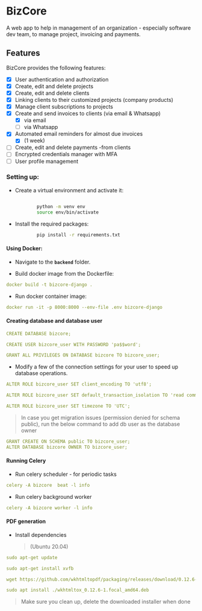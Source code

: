 # BizCore

A web app to help in management of an organization - especially software dev team, to manage project, invoicing and payments.

## Features

BizCore provides the following features:

- [x] User authentication and authorization
- [x] Create, edit and delete projects
- [x] Create, edit and delete clients
- [x] Linking clients to their customized projects (company products)
- [x] Manage client subscriptions to projects
- [x] Create and send invoices to clients (via email & Whatsapp)
  - [x] via email
  - [ ] via Whatsapp
- [x] Automated email reminders for almost due invoices
  - [x] (1 week)
- [ ] Create, edit and delete payments -from clients
- [ ] Encrypted credentials manager with MFA
- [ ] User profile management
### Setting up:

- Create a virtual environment and activate it:

  ```bash

          python -m venv env
          source env/bin/activate
  ```

- Install the required packages:
  ```bash
          pip install -r requirements.txt
  ```
#### Using Docker:
- Navigate to the **`backend`** folder.

- Build docker image from the Dockerfile:

```yaml
docker build -t bizcore-django .
```

- Run docker container image:

```yaml
docker run -it -p 8000:8000 --env-file .env bizcore-django
```

#### Creating database and database user

```yaml
CREATE DATABASE bizcore;

CREATE USER bizcore_user WITH PASSWORD 'pa$$word';

GRANT ALL PRIVILEGES ON DATABASE bizcore TO bizcore_user;
```

- Modify a few of the connection settings for your user to speed up database operations.

```yaml
ALTER ROLE bizcore_user SET client_encoding TO 'utf8';

ALTER ROLE bizcore_user SET default_transaction_isolation TO 'read committed';

ALTER ROLE bizcore_user SET timezone TO 'UTC';
```

> In case you get migration issues (permission denied for schema public), run the below command to add db user as the database owner

```yaml
GRANT CREATE ON SCHEMA public TO bizcore_user;
ALTER DATABASE bizcore OWNER TO bizcore_user;
```

#### Running Celery

- Run celery scheduler - for periodic tasks

```yaml
celery -A bizcore  beat -l info
```

- Run celery background worker

```yaml
celery -A bizcore worker -l info
```

#### PDF generation

- Install dependencies

  > (Ubuntu 20.04)

```yaml
sudo apt-get update

sudo apt-get install xvfb

wget https://github.com/wkhtmltopdf/packaging/releases/download/0.12.6-1/wkhtmltox_0.12.6-1.focal_amd64.deb

sudo apt install ./wkhtmltox_0.12.6-1.focal_amd64.deb
```

> Make sure you clean up, delete the downloaded installer when done
